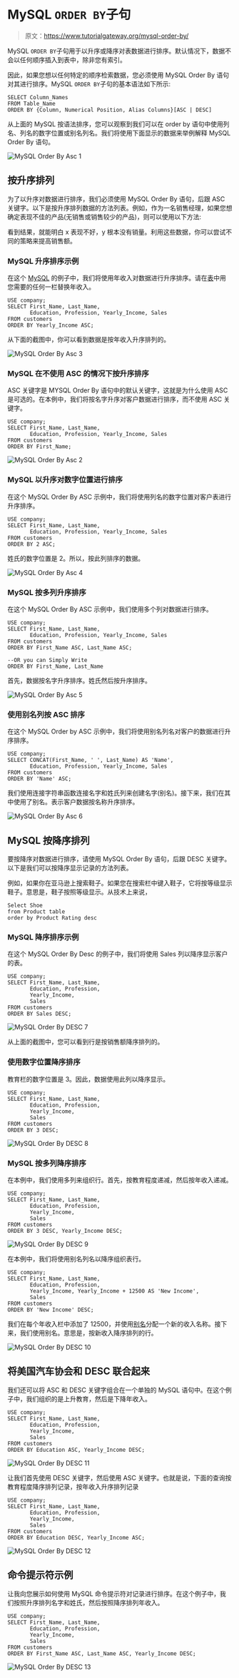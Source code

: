 # MySQL `ORDER BY`子句

> 原文：<https://www.tutorialgateway.org/mysql-order-by/>

MySQL `ORDER BY`子句用于以升序或降序对表数据进行排序。默认情况下，数据不会以任何顺序插入到表中，除非您有索引。

因此，如果您想以任何特定的顺序检索数据，您必须使用 MySQL Order By 语句对其进行排序。MySQL `ORDER BY`子句的基本语法如下所示:

```
SELECT Column_Names
FROM Table_Name
ORDER BY {Column, Numerical Position, Alias Columns}[ASC | DESC]
```

从上面的 MySQL 按语法排序，您可以观察到我们可以在 order by 语句中使用列名、列名的数字位置或别名列名。我们将使用下面显示的数据来举例解释 MySQL Order By 语句。

![MySQL Order By Asc 1](img/cf656c7e7d45aa839f26dc772beb115a.png)

## 按升序排列

为了以升序对数据进行排序，我们必须使用 MySQL Order By 语句，后跟 ASC 关键字。以下是按升序排列数据的方法列表。例如，作为一名销售经理，如果您想确定表现不佳的产品(无销售或销售较少的产品)，则可以使用以下方法:

看到结果，就能明白 x 表现不好，y 根本没有销量。利用这些数据，你可以尝试不同的策略来提高销售额。

### MySQL 升序排序示例

在这个 [MySQL](https://www.tutorialgateway.org/mysql-tutorial/) 的例子中，我们将使用年收入对数据进行升序排序。请在[表](https://www.tutorialgateway.org/mysql-create-table/)中用您需要的任何一栏替换年收入。

```
USE company;
SELECT First_Name, Last_Name, 
       Education, Profession, Yearly_Income, Sales 
FROM customers
ORDER BY Yearly_Income ASC;
```

从下面的截图中，你可以看到数据是按年收入升序排列的。

![MySQL Order By Asc 3](img/54409feacf27e9fbfabf095321098927.png)

### MySQL 在不使用 ASC 的情况下按升序排序

ASC 关键字是 MYSQL Order By 语句中的默认关键字，这就是为什么使用 ASC 是可选的。在本例中，我们将按名字升序对客户数据进行排序，而不使用 ASC 关键字。

```
USE company;
SELECT First_Name, Last_Name, 
       Education, Profession, Yearly_Income, Sales 
FROM customers
ORDER BY First_Name;
```

![MySQL Order By Asc 2](img/3a5aff0a5bfe15b9ddd2bec6ef222277.png)

### MySQL 以升序对数字位置进行排序

在这个 MySQL Order By ASC 示例中，我们将使用列名的数字位置对客户表进行升序排序。

```
USE company;
SELECT First_Name, Last_Name, 
       Education, Profession, Yearly_Income, Sales 
FROM customers
ORDER BY 2 ASC;
```

姓氏的数字位置是 2。所以，按此列排序的数据。

![MySQL Order By Asc 4](img/fca51ec9c1aeb0c960b3b90d85a58ff4.png)

### MySQL 按多列升序排序

在这个 MySQL Order By ASC 示例中，我们使用多个列对数据进行排序。

```
USE company;
SELECT First_Name, Last_Name, 
       Education, Profession, Yearly_Income, Sales 
FROM customers
ORDER BY First_Name ASC, Last_Name ASC;

--OR you can Simply Write 
ORDER BY First_Name, Last_Name
```

首先，数据按名字升序排序。姓氏然后按升序排序。

![MySQL Order By Asc 5](img/8d78f99331e6ea1693d774934fcb174c.png)

### 使用别名列按 ASC 排序

在这个 MySQL Order by ASC 示例中，我们将使用别名列名对客户的数据进行升序排序。

```
USE company;
SELECT CONCAT(First_Name, ' ', Last_Name) AS 'Name', 
       Education, Profession, Yearly_Income, Sales 
FROM customers
ORDER BY 'Name' ASC;
```

我们使用连接字符串函数连接名字和姓氏列来创建名字(别名)。接下来，我们在其中使用了别名。表示客户数据按名称升序排序。

![MySQL Order By Asc 6](img/3d497851bd647be38bc192d08ce43376.png)

## MySQL 按降序排列

要按降序对数据进行排序，请使用 MySQL Order By 语句，后跟 DESC 关键字。以下是我们可以按降序显示记录的方法列表。

例如，如果你在亚马逊上搜索鞋子。如果您在搜索栏中键入鞋子，它将按等级显示鞋子。意思是，鞋子按照等级显示。从技术上来说，

```
Select Shoe 
from Product table
order by Product Rating desc
```

### MySQL 降序排序示例

在这个 MySQL Order By Desc 的例子中，我们将使用 Sales 列以降序显示客户的表。

```
USE company;
SELECT First_Name, Last_Name, 
       Education, Profession, 
       Yearly_Income, 
       Sales 
FROM customers
ORDER BY Sales DESC;
```

![MySQL Order By DESC 7](img/06f01fac8041f57ad86a033c773b94a3.png)

从上面的截图中，您可以看到行是按销售额降序排列的。

### 使用数字位置降序排序

教育栏的数字位置是 3。因此，数据使用此列以降序显示。

```
USE company;
SELECT First_Name, Last_Name, 
       Education, Profession, 
       Yearly_Income, 
       Sales 
FROM customers
ORDER BY 3 DESC;
```

![MySQL Order By DESC 8](img/4f5d8bc50a79d9c2e949c63a5ffc8086.png)

### MySQL 按多列降序排序

在本例中，我们使用多列来组织行。首先，按教育程度递减，然后按年收入递减。

```
USE company;
SELECT First_Name, Last_Name, 
       Education, Profession, 
       Yearly_Income, 
       Sales 
FROM customers
ORDER BY 3 DESC, Yearly_Income DESC;
```

![MySQL Order By DESC 9](img/9478ea689c2bee638246e21d3ab15a66.png)

在本例中，我们将使用别名列名以降序组织表行。

```
USE company;
SELECT First_Name, Last_Name, 
       Education, Profession, 
       Yearly_Income, Yearly_Income + 12500 AS 'New Income',
       Sales 
FROM customers
ORDER BY 'New Income' DESC;
```

我们在每个年收入栏中添加了 12500，并使用[别名](https://www.tutorialgateway.org/mysql-alias/)分配一个新的收入名称。接下来，我们使用别名。意思是，按新收入降序排列的行。

![MySQL Order By DESC 10](img/540ddc149f3054080e2c3a95e7870236.png)

## 将美国汽车协会和 DESC 联合起来

我们还可以将 ASC 和 DESC 关键字组合在一个单独的 MySQL 语句中。在这个例子中，我们组织的是上升教育，然后是下降年收入。

```
USE company;
SELECT First_Name, Last_Name, 
       Education, Profession, 
       Yearly_Income, 
       Sales 
FROM customers
ORDER BY Education ASC, Yearly_Income DESC;
```

![MySQL Order By DESC 11](img/7c37748915538fabb0d4f8c1dd91118b.png)

让我们首先使用 DESC 关键字，然后使用 ASC 关键字。也就是说，下面的查询按教育程度降序排列记录，按年收入升序排列记录

```
USE company;
SELECT First_Name, Last_Name, 
       Education, Profession, 
       Yearly_Income, 
       Sales 
FROM customers
ORDER BY Education DESC, Yearly_Income ASC;
```

![MySQL Order By DESC 12](img/d3b87d4f43fe02a755741ae7fbeed2cb.png)

## 命令提示符示例

让我向您展示如何使用 MySQL 命令提示符对记录进行排序。在这个例子中，我们按照升序排列名字和姓氏，然后按照降序排列年收入。

```
USE company;
SELECT First_Name, Last_Name, 
       Education, Profession, 
       Yearly_Income, 
       Sales 
FROM customers
ORDER BY First_Name ASC, Last_Name ASC, Yearly_Income DESC;
```

![MySQL Order By DESC 13](img/233565abb86248a41b73e933dd8490c8.png)